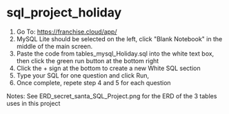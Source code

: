 # sql_project_holiday


 1) Go To: https://franchise.cloud/app/
 2) MySQL Lite should be selected on the left, click "Blank Notebook" in the middle of the main screen.
 3) Paste the code from tables_mysql_Holiday.sql into the white text box, then click the green run button at the bottom right
 4) Click the + sign at the bottom to create a new White SQL section
 5) Type your SQL for one question and click Run, 
 6) Once complete, repete step 4 and 5 for each question

Notes: See ERD_secret_santa_SQL_Project.png for the ERD of the 3 tables uses in this project
